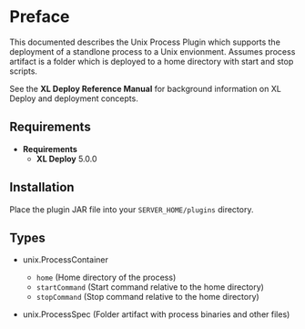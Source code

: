 # Preface #

This documented describes the Unix Process Plugin which supports the deployment of a standlone process to a Unix envionment. Assumes process artifact is a folder which is deployed to a home directory with start and stop scripts.

See the **XL Deploy Reference Manual** for background information on XL Deploy and deployment concepts.

## Requirements ##

* **Requirements**
    * **XL Deploy** 5.0.0

## Installation ##

Place the plugin JAR file into your `SERVER_HOME/plugins` directory.  

## Types ##

+ unix.ProcessContainer
  * `home` (Home directory of the process)
  * `startCommand` (Start command relative to the home directory)
  * `stopCommand` (Stop command relative to the home directory)

+ unix.ProcessSpec (Folder artifact with process binaries and other files)
